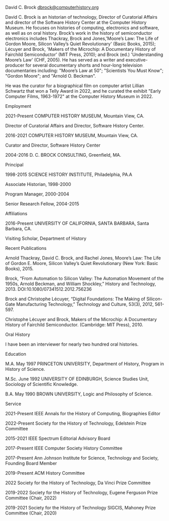 David C. Brock
dbrock@computerhistory.org

David C. Brock is an historian of technology, Director of Curatorial Affairs and director of the Software History Center at the Computer History Museum. He focuses on histories of computing, electronics and software, as well as on oral history. Brock’s work in the history of semiconductor electronics includes Thackray, Brock and Jones,'Moore’s Law: The Life of Gordon Moore, Silicon Valley’s Quiet Revolutionary' (Basic Books, 2015); Lécuyer and Brock, 'Makers of the Microchip: A Documentary History of Fairchild Semiconductor' (MIT Press, 2010); and Brock (ed.) 'Understanding Moore’s Law' (CHF, 2005). He has served as a writer and executive-producer for several documentary shorts and hour-long television documentaries including: "Moore’s Law at 50"; "Scientists You Must Know"; "Gordon Moore"; and "Arnold O. Beckman".

He was the curator for a biographical film on computer artist Lillian Schwartz that won a Telly Award in 2022, and he curated the exhibit "Early Computer Films, 1963-1972" at the Computer History Museum in 2022.

Employment

2021-Present	COMPUTER HISTORY MUSEUM, Mountain View, CA.

Director of Curatorial Affairs and Director, Software History Center.

2016-2021	COMPUTER HISTORY MUSEUM, Mountain View, CA.

Curator and Director, Software History Center

2004-2016	D. C. BROCK CONSULTING, Greenfield, MA.

Principal

1998-2015	SCIENCE HISTORY INSTITUTE, Philadelphia, PA.A

Associate Historian, 1998-2000

Program Manager, 2000-2004

Senior Research Fellow, 2004-2015

Affiliations

2016-Present	UNIVERSITY OF CALIFORNIA, SANTA BARBARA, Santa Barbara, CA.

Visiting Scholar, Department of History

Recent Publications 

Arnold Thackray, David C. Brock, and Rachel Jones, Moore’s Law: The Life of Gordon E. Moore, Silicon Valley’s Quiet Revolutionary (New York: Basic Books), 2015.

Brock, “From Automation to Silicon Valley: The Automation Movement of the 1950s, Arnold Beckman, and William Shockley,” History and Technology, 2013. DOI:10.1080/07341512.2012.756236

Brock and Christophe Lécuyer, “Digital Foundations: The Making of Silicon-Gate Manufacturing Technology,” Technology and Culture, 53(3), 2012, 561-597.

Christophe Lécuyer and Brock, Makers of the Microchip: A Documentary History of Fairchild Semiconductor. (Cambridge: MIT Press), 2010.

Oral History

I have been an interviewer for nearly two hundred oral histories.

Education

M.A. May 1997	PRINCETON UNIVERSITY, Department of History, Program in History of Science.

M.Sc. June 1992	UNIVERSITY OF EDINBURGH, Science Studies Unit, Sociology of Scientific Knowledge.

B.A. May 1990	BROWN UNIVERSITY, Logic and Philosophy of Science.

Service

2021-Present	IEEE Annals for the History of Computing, Biographies Editor

2022-Present	Society for the History of Technology, Edelstein Prize Committee

2015-2021	IEEE Spectrum Editorial Advisory Board

2017-Present	IEEE Computer Society History Committee

2017-Present	Ann Johnson Institute for Science, Technology and Society, Founding Board Member

2019-Present	ACM History Committee

2022		Society for the History of Technology, Da Vinci Prize Committee 

2019-2022	Society for the History of Technology, Eugene Ferguson Prize Committee (Chair, 2022)

2019-2021	Society for the History of Technology SIGCIS, Mahoney Prize Committee (Chair, 2020)
